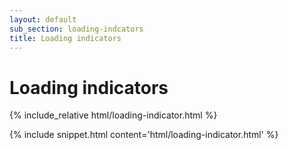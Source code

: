 ```yaml
---
layout: default
sub_section: loading-indcators
title: Loading indicators
---
```


# Loading indicators

<div class="site-showcase">
{% include_relative html/loading-indicator.html %}
</div>

{% include snippet.html content='html/loading-indicator.html' %}